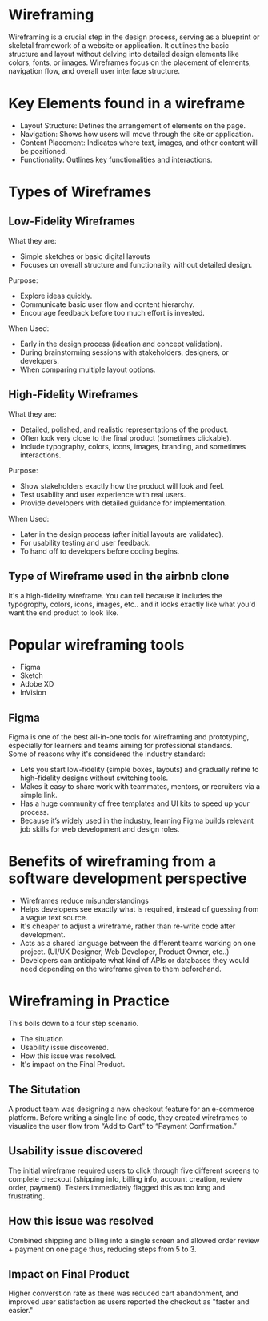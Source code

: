 # Wireframing
Wireframing is a crucial step in the design process, serving as a blueprint or skeletal framework of a website or application. It outlines the basic structure and layout without delving into detailed design elements like colors, fonts, or images. Wireframes focus on the placement of elements, navigation flow, and overall user interface structure.

# Key Elements found in a wireframe
- Layout Structure: Defines the arrangement of elements on the page.
- Navigation: Shows how users will move through the site or application.
- Content Placement: Indicates where text, images, and other content will be positioned.
- Functionality: Outlines key functionalities and interactions.

# Types of Wireframes
## Low-Fidelity Wireframes
What they are:
- Simple sketches or basic digital layouts
- Focuses on overall structure and functionality without detailed design.

Purpose:
- Explore ideas quickly.
- Communicate basic user flow and content hierarchy.
- Encourage feedback before too much effort is invested.

When Used:
- Early in the design process (ideation and concept validation).
- During brainstorming sessions with stakeholders, designers, or developers.
- When comparing multiple layout options.

## High-Fidelity Wireframes
What they are:
- Detailed, polished, and realistic representations of the product.
- Often look very close to the final product (sometimes clickable).
- Include typography, colors, icons, images, branding, and sometimes interactions.

Purpose:
- Show stakeholders exactly how the product will look and feel.
- Test usability and user experience with real users.
- Provide developers with detailed guidance for implementation.

When Used:
- Later in the design process (after initial layouts are validated).
- For usability testing and user feedback.
- To hand off to developers before coding begins.

## Type of Wireframe used in the airbnb clone
It's a high-fidelity wireframe.
You can tell because it includes the typogrophy, colors, icons, images, etc.. and it looks exactly like what you'd want the end product to look like.

# Popular wireframing tools
- Figma
- Sketch
- Adobe XD
- InVision

## Figma
Figma is one of the best all-in-one tools for wireframing and prototyping, especially for learners and teams aiming for professional standards.<br>
Some of reasons why it's considered the industry standard:
- Lets you start low-fidelity (simple boxes, layouts) and gradually refine to high-fidelity designs without switching tools.
- Makes it easy to share work with teammates, mentors, or recruiters via a simple link.
- Has a huge community of free templates and UI kits to speed up your process.
- Because it’s widely used in the industry, learning Figma builds relevant job skills for web development and design roles.

# Benefits of wireframing from a software development perspective
- Wireframes reduce misunderstandings
- Helps developers see exactly what is required, instead of guessing from a vague text source.
- It's cheaper to adjust a wireframe, rather than re-write code after development.
- Acts as a shared language between the different teams working on one project. (UI/UX Designer, Web Developer, Product Owner, etc..)
- Developers can anticipate what kind of APIs or databases they would need depending on the wireframe given to them beforehand.

# Wireframing in Practice
This boils down to a four step scenario.
- The situation
- Usability issue discovered.
- How this issue was resolved.
- It's impact on the Final Product.

## The Situtation
A product team was designing a new checkout feature for an e-commerce platform. Before writing a single line of code, they created wireframes to visualize the user flow from “Add to Cart” to “Payment Confirmation.”

## Usability issue discovered
The initial wireframe required users to click through five different screens to complete checkout (shipping info, billing info, account creation, review order, payment). Testers immediately flagged this as too long and frustrating.

## How this issue was resolved
Combined shipping and billing into a single screen and allowed order review + payment on one page thus, reducing steps from 5 to 3.

## Impact on Final Product
Higher converstion rate as there was reduced cart abandonment, and improved user satisfaction as users reported the checkout as "faster and easier."
